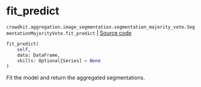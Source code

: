# fit_predict
`crowdkit.aggregation.image_segmentation.segmentation_majority_vote.SegmentationMajorityVote.fit_predict` | [Source code](https://github.com/Toloka/crowd-kit/blob/v1.1.0/crowdkit/aggregation/image_segmentation/segmentation_majority_vote.py#L80)

```python
fit_predict(
    self,
    data: DataFrame,
    skills: Optional[Series] = None
)
```

Fit the model and return the aggregated segmentations.

